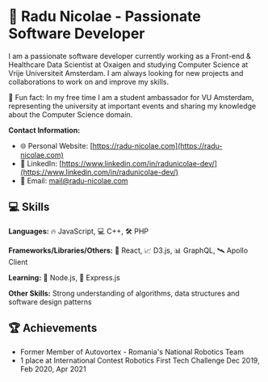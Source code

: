 # 🚀 Radu Nicolae - Passionate Software Developer

I am a passionate software developer currently working as a Front-end & Healthcare Data Scientist at Oxaigen and studying Computer Science at Vrije Universiteit Amsterdam. I am always looking for new projects and collaborations to work on and improve my skills.

🔮 Fun fact: In my free time I am a student ambassador for VU Amsterdam, representing the university at important events and sharing my knowledge about the Computer Science domain.

**Contact Information:**
- 🌐 Personal Website: [https://radu-nicolae.com](https://radu-nicolae.com)
- 🔗 LinkedIn: [https://www.linkedin.com/in/radunicolae-dev/](https://www.linkedin.com/in/radunicolae-dev/)
- 📧 Email: mail@radu-nicolae.com

## 💻 Skills

**Languages:** 🔥 JavaScript, 💻 C++, 🛠 PHP 

**Frameworks/Libraries/Others:** 🚀 React, 📈 D3.js, 📊 GraphQL, 🛰️ Apollo Client
 
**Learning:** 🚀 Node.js, 🦀 Express.js

**Other Skills:**  Strong understanding of algorithms, data structures and software design patterns

## 🏆 Achievements
- Former Member of Autovortex - Romania's National Robotics Team 
- 1 place at International Contest Robotics First Tech Challenge Dec 2019, Feb 2020, Apr 2021
